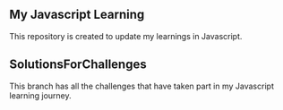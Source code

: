 My Javascript Learning
--------------------------
This repository is created to update my learnings in Javascript.

SolutionsForChallenges
-
This branch has all the challenges that have taken part in my Javascript learning journey.
